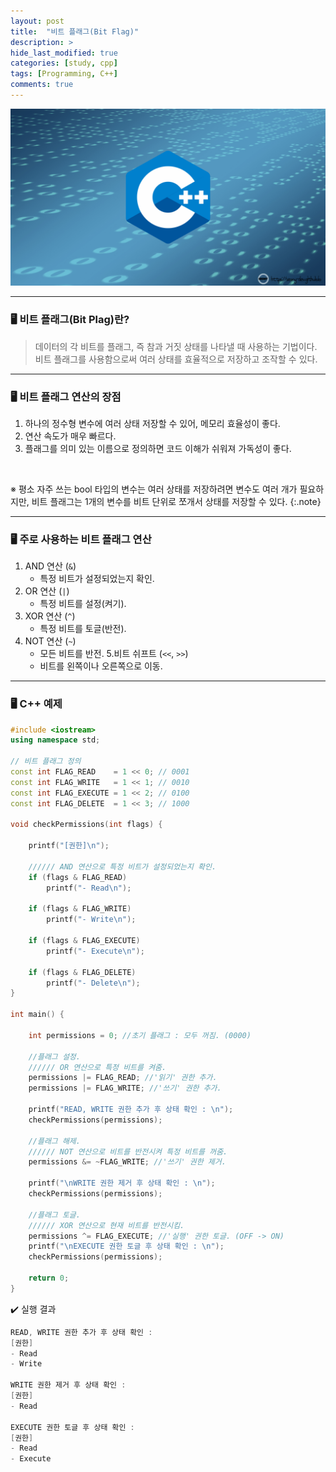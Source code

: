 ```yaml
---
layout: post
title:  "비트 플래그(Bit Flag)"
description: > 
hide_last_modified: true
categories: [study, cpp]
tags: [Programming, C++]
comments: true
---
```


<p align="center">
  <img src="../../../assets/img/blog/cpp/cpp_img.png">
</p>

----

### 🖥️ 비트 플래그(Bit Plag)란?
> 데이터의 각 비트를 플래그, 즉 참과 거짓 상태를 나타낼 때 사용하는 기법이다. <br>
비트 플래그를 사용함으로써 여러 상태를 효율적으로 저장하고 조작할 수 있다.

----

### 🖥️ 비트 플래그 연산의 장점

1. 하나의 정수형 변수에 여러 상태 저장할 수 있어, 메모리 효율성이 좋다.
2. 연산 속도가 매우 빠르다.
3. 플래그를 의미 있는 이름으로 정의하면 코드 이해가 쉬워져 가독성이 좋다.

<br>

※ 평소 자주 쓰는 bool 타입의 변수는 여러 상태를 저장하려면 변수도 여러 개가 필요하지만, 비트 플래그는 1개의 변수를 비트 단위로 쪼개서 상태를 저장할 수 있다.
{:.note}

----

### 🖥️ 주로 사용하는 비트 플래그 연산

1. AND 연산 (`&`)
    - 특정 비트가 설정되었는지 확인.
2. OR 연산 (`|`)
    - 특정 비트를 설정(켜기).
3. XOR 연산 (`^`)
    - 특정 비트를 토글(반전).
4. NOT 연산 (`~`)
    - 모든 비트를 반전.
5.비트 쉬프트 (`<<`, `>>`)
    - 비트를 왼쪽이나 오른쪽으로 이동.

----

### 🖥️ C++ 예제

```cpp
#include <iostream>
using namespace std;

// 비트 플래그 정의
const int FLAG_READ    = 1 << 0; // 0001
const int FLAG_WRITE   = 1 << 1; // 0010
const int FLAG_EXECUTE = 1 << 2; // 0100
const int FLAG_DELETE  = 1 << 3; // 1000

void checkPermissions(int flags) {

    printf("[권한]\n");

    ////// AND 연산으로 특정 비트가 설정되었는지 확인.
    if (flags & FLAG_READ)    
        printf("- Read\n");

    if (flags & FLAG_WRITE)   
        printf("- Write\n");

    if (flags & FLAG_EXECUTE) 
        printf("- Execute\n");

    if (flags & FLAG_DELETE)  
        printf("- Delete\n");
}

int main() {

    int permissions = 0; //초기 플래그 : 모두 꺼짐. (0000)

    //플래그 설정.
    ////// OR 연산으로 특정 비트를 켜줌.
    permissions |= FLAG_READ; //'읽기' 권한 추가.
    permissions |= FLAG_WRITE; //'쓰기' 권한 추가.

    printf("READ, WRITE 권한 추가 후 상태 확인 : \n");
    checkPermissions(permissions);

    //플래그 해제.
    ////// NOT 연산으로 비트를 반전시켜 특정 비트를 꺼줌.
    permissions &= ~FLAG_WRITE; //'쓰기' 권한 제거.

    printf("\nWRITE 권한 제거 후 상태 확인 : \n");
    checkPermissions(permissions);

    //플래그 토글.
    ////// XOR 연산으로 현재 비트를 반전시킴.
    permissions ^= FLAG_EXECUTE; //'실행' 권한 토글. (OFF -> ON)
    printf("\nEXECUTE 권한 토글 후 상태 확인 : \n");
    checkPermissions(permissions);

    return 0;
}

```

✔️ 실행 결과 
```Cpp
READ, WRITE 권한 추가 후 상태 확인 : 
[권한]
- Read
- Write

WRITE 권한 제거 후 상태 확인 : 
[권한]
- Read

EXECUTE 권한 토글 후 상태 확인 : 
[권한]
- Read
- Execute

```